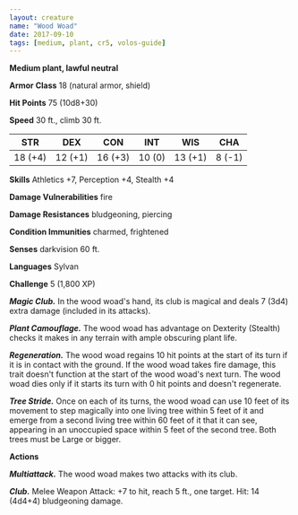 ```yaml
---
layout: creature
name: "Wood Woad"
date: 2017-09-10
tags: [medium, plant, cr5, volos-guide]
---
```


**Medium plant, lawful neutral**

**Armor Class** 18 (natural armor, shield)

**Hit Points** 75 (10d8+30)

**Speed** 30 ft., climb 30 ft.

|   STR   |   DEX   |   CON   |   INT   |   WIS   |   CHA   |
|:-----:|:-----:|:-----:|:-----:|:-----:|:-----:|
| 18 (+4) | 12 (+1) | 16 (+3) | 10 (0) | 13 (+1) | 8 (-1) |

**Skills** Athletics +7, Perception +4, Stealth +4

**Damage Vulnerabilities** fire

**Damage Resistances** bludgeoning, piercing

**Condition Immunities** charmed, frightened

**Senses** darkvision 60 ft.

**Languages** Sylvan

**Challenge** 5 (1,800 XP)

***Magic Club.*** In the wood woad's hand, its club is magical and deals 7 (3d4) extra damage (included in its attacks).

***Plant Camouflage.*** The wood woad has advantage on Dexterity (Stealth) checks it makes in any terrain with ample obscuring plant life.

***Regeneration.*** The wood woad regains 10 hit points at the start of its turn if it is in contact with the ground. If the wood woad takes fire damage, this trait doesn't function at the start of the wood woad's next turn. The wood woad dies only if it starts its turn with 0 hit points and doesn't regenerate.

***Tree Stride.*** Once on each of its turns, the wood woad can use 10 feet of its movement to step magically into one living tree within 5 feet of it and emerge from a second living tree within 60 feet of it that it can see, appearing in an unoccupied space within 5 feet of the second tree. Both trees must be Large or bigger.

**Actions**

***Multiattack.*** The wood woad makes two attacks with its club.

***Club.*** Melee Weapon Attack: +7 to hit, reach 5 ft., one target. Hit: 14 (4d4+4) bludgeoning damage.

